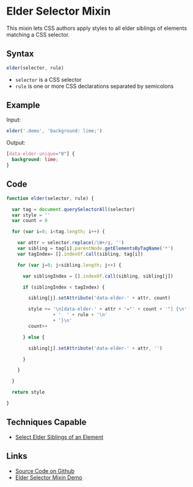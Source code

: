 # Elder Selector Mixin

This mixin lets CSS authors apply styles to all elder siblings of elements matching a CSS selector.

## Syntax

```javascript
elder(selector, rule)
```

- `selector` is a CSS selector
- `rule` is one or more CSS declarations separated by semicolons

## Example

Input:

```javascript
elder('.demo', 'background: lime;')
```

Output:

```css
[data-elder-unique="0"] {
  background: lime;
}
```

## Code

```javascript
function elder(selector, rule) {

  var tag = document.querySelectorAll(selector)
  var style = ''
  var count = 0

  for (var i=0; i<tag.length; i++) {

    var attr = selector.replace(/\W+/g, '')
    var sibling = tag[i].parentNode.getElementsByTagName('*')
    var tagIndex= [].indexOf.call(sibling, tag[i])

    for (var j=0; j<sibling.length; j++) {

      var siblingIndex = [].indexOf.call(sibling, sibling[j])

      if (siblingIndex < tagIndex) {

        sibling[j].setAttribute('data-elder-' + attr, count)

        style += '\n[data-elder-' + attr + '="' + count + '"] {\n'
                 + '  ' + rule + '\n'
                 + '}\n'
        count++

      } else {

        sibling[j].setAttribute('data-elder-' + attr, '')

      }

    }

  }

  return style

}
```

## Techniques Capable

- [Select Elder Siblings of an Element](../techniques/elder-siblings-of-element.html)

## Links

- [Source Code on Github](https://github.com/tomhodgins/reprocss/blob/master/mixins/elder-selector.js)
- [Elder Selector Mixin Demo](https://tomhodgins.github.io/reprocss/test/elder-selector-mixin.html)